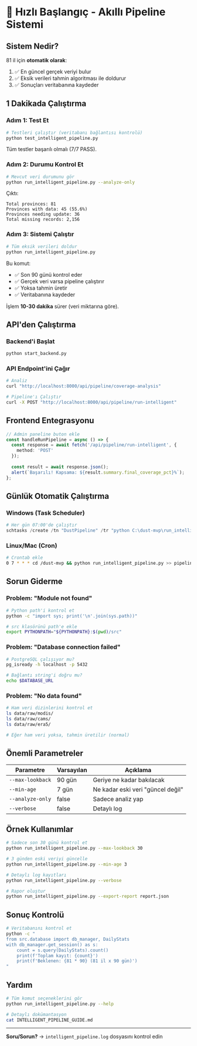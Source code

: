 # 🚀 Hızlı Başlangıç - Akıllı Pipeline Sistemi

## Sistem Nedir?

81 il için **otomatik olarak**:
1. ✅ En güncel gerçek veriyi bulur
2. ✅ Eksik verileri tahmin algoritması ile doldurur
3. ✅ Sonuçları veritabanına kaydeder

## 1 Dakikada Çalıştırma

### Adım 1: Test Et

```bash
# Testleri çalıştır (veritabanı bağlantısı kontrolü)
python test_intelligent_pipeline.py
```

Tüm testler başarılı olmalı (7/7 PASS).

### Adım 2: Durumu Kontrol Et

```bash
# Mevcut veri durumunu gör
python run_intelligent_pipeline.py --analyze-only
```

Çıktı:
```
Total provinces: 81
Provinces with data: 45 (55.6%)
Provinces needing update: 36
Total missing records: 2,156
```

### Adım 3: Sistemi Çalıştır

```bash
# Tüm eksik verileri doldur
python run_intelligent_pipeline.py
```

Bu komut:
- ✅ Son 90 günü kontrol eder
- ✅ Gerçek veri varsa pipeline çalıştırır
- ✅ Yoksa tahmin üretir
- ✅ Veritabanına kaydeder

İşlem **10-30 dakika** sürer (veri miktarına göre).

## API'den Çalıştırma

### Backend'i Başlat

```bash
python start_backend.py
```

### API Endpoint'ini Çağır

```bash
# Analiz
curl "http://localhost:8000/api/pipeline/coverage-analysis"

# Pipeline'ı Çalıştır
curl -X POST "http://localhost:8000/api/pipeline/run-intelligent"
```

## Frontend Entegrasyonu

```typescript
// Admin paneline buton ekle
const handleRunPipeline = async () => {
  const response = await fetch('/api/pipeline/run-intelligent', {
    method: 'POST'
  });
  
  const result = await response.json();
  alert(`Başarılı! Kapsama: ${result.summary.final_coverage_pct}%`);
};
```

## Günlük Otomatik Çalıştırma

### Windows (Task Scheduler)

```powershell
# Her gün 07:00'de çalıştır
schtasks /create /tn "DustPipeline" /tr "python C:\dust-mvp\run_intelligent_pipeline.py" /sc daily /st 07:00
```

### Linux/Mac (Cron)

```bash
# Crontab ekle
0 7 * * * cd /dust-mvp && python run_intelligent_pipeline.py >> pipeline.log 2>&1
```

## Sorun Giderme

### Problem: "Module not found"

```bash
# Python path'i kontrol et
python -c "import sys; print('\n'.join(sys.path))"

# src klasörünü path'e ekle
export PYTHONPATH="${PYTHONPATH}:$(pwd)/src"
```

### Problem: "Database connection failed"

```bash
# PostgreSQL çalışıyor mu?
pg_isready -h localhost -p 5432

# Bağlantı string'i doğru mu?
echo $DATABASE_URL
```

### Problem: "No data found"

```bash
# Ham veri dizinlerini kontrol et
ls data/raw/modis/
ls data/raw/cams/
ls data/raw/era5/

# Eğer ham veri yoksa, tahmin üretilir (normal)
```

## Önemli Parametreler

| Parametre | Varsayılan | Açıklama |
|-----------|-----------|----------|
| `--max-lookback` | 90 gün | Geriye ne kadar bakılacak |
| `--min-age` | 7 gün | Ne kadar eski veri "güncel değil" |
| `--analyze-only` | false | Sadece analiz yap |
| `--verbose` | false | Detaylı log |

## Örnek Kullanımlar

```bash
# Sadece son 30 günü kontrol et
python run_intelligent_pipeline.py --max-lookback 30

# 3 günden eski veriyi güncelle
python run_intelligent_pipeline.py --min-age 3

# Detaylı log kayıtları
python run_intelligent_pipeline.py --verbose

# Rapor oluştur
python run_intelligent_pipeline.py --export-report report.json
```

## Sonuç Kontrolü

```bash
# Veritabanını kontrol et
python -c "
from src.database import db_manager, DailyStats
with db_manager.get_session() as s:
    count = s.query(DailyStats).count()
    print(f'Toplam kayıt: {count}')
    print(f'Beklenen: {81 * 90} (81 il x 90 gün)')
"
```

## Yardım

```bash
# Tüm komut seçeneklerini gör
python run_intelligent_pipeline.py --help

# Detaylı dokümantasyon
cat INTELLIGENT_PIPELINE_GUIDE.md
```

---

**Soru/Sorun?** → `intelligent_pipeline.log` dosyasını kontrol edin

